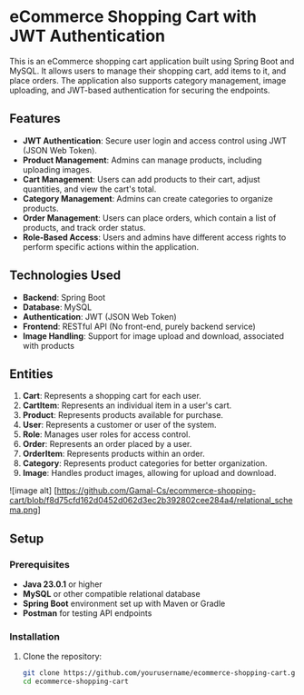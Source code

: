 # eCommerce Shopping Cart with JWT Authentication

This is an eCommerce shopping cart application built using Spring Boot and MySQL. It allows users to manage their shopping cart, add items to it, and place orders. The application also supports category management, image uploading, and JWT-based authentication for securing the endpoints.

## Features

- **JWT Authentication**: Secure user login and access control using JWT (JSON Web Token).
- **Product Management**: Admins can manage products, including uploading images.
- **Cart Management**: Users can add products to their cart, adjust quantities, and view the cart's total.
- **Category Management**: Admins can create categories to organize products.
- **Order Management**: Users can place orders, which contain a list of products, and track order status.
- **Role-Based Access**: Users and admins have different access rights to perform specific actions within the application.

## Technologies Used

- **Backend**: Spring Boot
- **Database**: MySQL
- **Authentication**: JWT (JSON Web Token)
- **Frontend**: RESTful API (No front-end, purely backend service)
- **Image Handling**: Support for image upload and download, associated with products

## Entities

1. **Cart**: Represents a shopping cart for each user.
2. **CartItem**: Represents an individual item in a user's cart.
3. **Product**: Represents products available for purchase.
4. **User**: Represents a customer or user of the system.
5. **Role**: Manages user roles for access control.
6. **Order**: Represents an order placed by a user.
7. **OrderItem**: Represents products within an order.
8. **Category**: Represents product categories for better organization.
9. **Image**: Handles product images, allowing for upload and download.

![image alt] [https://github.com/Gamal-Cs/ecommerce-shopping-cart/blob/f8d75cfd162d0452d062d3ec2b392802cee284a4/relational_schema.png]

## Setup

### Prerequisites

- **Java 23.0.1** or higher
- **MySQL** or other compatible relational database
- **Spring Boot** environment set up with Maven or Gradle
- **Postman** for testing API endpoints

### Installation

1. Clone the repository:

   ```bash
   git clone https://github.com/yourusername/ecommerce-shopping-cart.git
   cd ecommerce-shopping-cart
